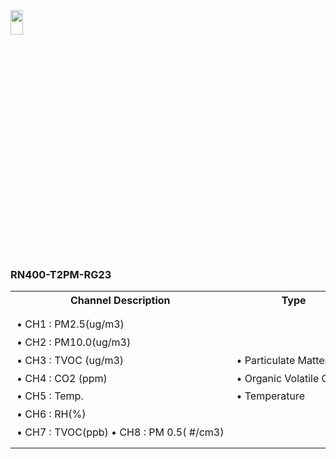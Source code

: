 <img src="https://github.com/user-attachments/assets/771264bf-60dc-46db-bd62-2f0d790b0e11" width="20%" height="10%">
<body>
    <h3>RN400-T2PM-RG23</h3>
    <table>
        <tr>
            <th>Channel Description</th>
            <th>Type</th>
        </tr>
        <tr>
            <td style="white-space: nowrap; padding: 10px; line-height: 1.8;">
                • CH1 : PM2.5(ug/m3) <br>
                • CH2 : PM10.0(ug/m3) <br>
                • CH3 : TVOC (ug/m3) <br>
                • CH4 : CO2 (ppm) <br>
                • CH5 : Temp.<br>
                • CH6 : RH(%)<br>
                • CH7 : TVOC(ppb)
                • CH8 : PM 0.5( #/cm3)
           </td>
            <td style="white-space: nowrap; padding: 10px; line-height: 1.8;">
                • Particulate Matter<br>
		• Organic Volatile Gases<br>
                • Temperature<br>
            </td>
        </tr>
    </table>
</body>